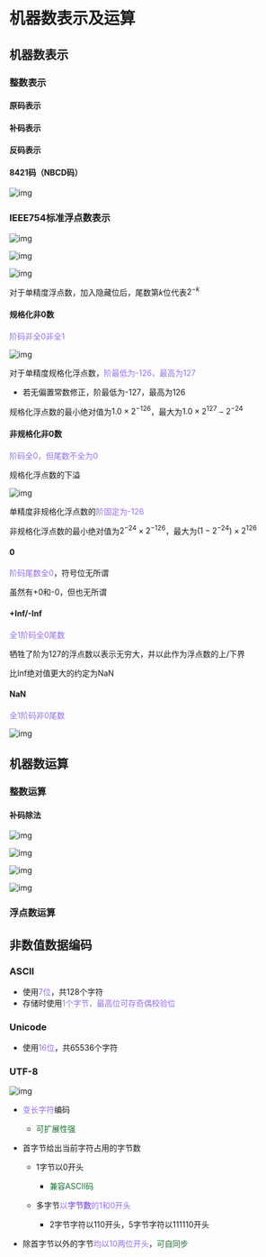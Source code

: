 # 机器数表示及运算

## 机器数表示

### 整数表示

#### 原码表示



#### 补码表示



#### 反码表示





#### 8421码（NBCD码）

![img](assets/2005dc907b934b498042dd180629971d.png)

### IEEE754标准浮点数表示

![img](assets/b381add12881494eae6a07bb4d565607.png)

![img](assets/4925ca0e92d041e78ad9bf5c015ef950.png)

![img](assets/34c4464985f249ba8d2e283340ff14ef.png)

对于单精度浮点数，加入隐藏位后，尾数第$k$位代表$2^{-k}$

#### 规格化非0数

<font color=#956FE7>阶码非全0非全1</font>

![img](assets/5d70285eefef4e088b08688ad9946555.png)

对于单精度规格化浮点数，<font color=#956FE7>阶最低为-126，最高为127</font>

- 若无偏置常数修正，阶最低为-127，最高为126

规格化浮点数的最小绝对值为$1.0×2^{-126}$，最大为$1.0×2^{127}-2^{-24}$

#### 非规格化非0数

<font color=#956FE7>阶码全0，但尾数不全为0</font>

规格化浮点数的下溢

![img](assets/7b1a604efad94ebcb9eddcc50d91f054.png)

单精度非规格化浮点数的<font color=#956FE7>阶固定为-126</font>

非规格化浮点数的最小绝对值为$2^{-24}×2^{-126}$，最大为$(1-2^{-24})×2^{126}$

#### 0

<font color=#956FE7>阶码尾数全0</font>，符号位无所谓

虽然有+0和-0，但也无所谓

#### +Inf/-Inf

<font color=#956FE7>全1阶码全0尾数</font>

牺牲了阶为127的浮点数以表示无穷大，并以此作为浮点数的上/下界

比Inf绝对值更大的约定为NaN

#### NaN

<font color=#956FE7>全1阶码非0尾数</font>

![img](assets/bb5da2ecacca4ad9bcd74fe686555221.png)



## 机器数运算

### 整数运算

#### 补码除法

![img](assets/3e6f504e4f5d4ed69cbdd4061346997d.png)

![img](assets/1c63dc64bf2941e8bc2698eb1d2a7928.png)

![img](assets/b8230c30fba04a028aae4c6495680c42.png)

![img](assets/cfbf5a00e3ec4eb98d6eaecbb5418a11.png)

### 浮点数运算



## 非数值数据编码

### ASCII

- 使用<font color=#956FE7>7位</font>，共128个字符
- 存储时使用<font color=#956FE7>1个字节，最高位可存奇偶校验位</font>

### Unicode

- 使用<font color=#956FE7>16位</font>，共65536个字符

### UTF-8

![img](assets/4511515f8ee74e89866d7e007872d023.png)

- <font color=#956FE7>变长字符</font>编码 	
  - <font color=#1C7331>可扩展性强</font>
  
- 首字节给出当前字符占用的字节数 

  - 1字节以0开头 	

    - <font color=#1C7331>兼容ASCII码</font>

  - 多字节<font color=#956FE7>以**字节数**的1和0开头</font>

    - 2字节字符以110开头，5字节字符以111110开头

- 除首字节以外的字节<font color=#956FE7>均以10两位开头</font>，<font color=#1C7331>可自同步</font>